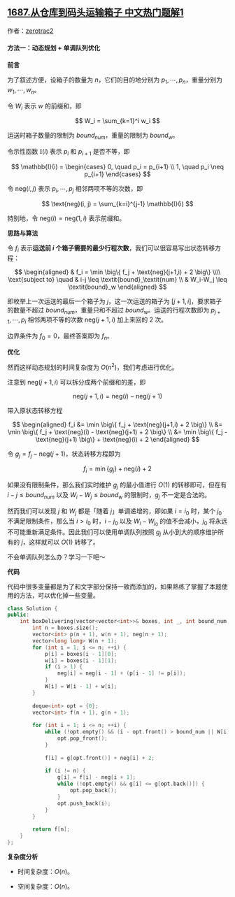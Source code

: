 ## [1687.从仓库到码头运输箱子 中文热门题解1](https://leetcode.cn/problems/delivering-boxes-from-storage-to-ports/solutions/100000/cong-cang-ku-dao-ma-tou-yun-shu-xiang-zi-dqnq)

作者：[zerotrac2](https://leetcode.cn/u/zerotrac2)
#### 方法一：动态规划 + 单调队列优化

**前言**

为了叙述方便，设箱子的数量为 $n$，它们的目的地分别为 $p_1, \cdots, p_n$，重量分别为 $w_1, \cdots, w_n$。

令 $W_i$ 表示 $w$ 的前缀和，即

$$
W_i = \sum_{k=1}^i w_i
$$

运送时箱子数量的限制为 $\textit{bound}_\textit{num}$，重量的限制为 $\textit{bound}_w$。

令示性函数 $\mathbb{I}(i)$ 表示 $p_i$ 和 $p_{i+1}$ 是否不等，即

$$
\mathbb{I}(i) = \begin{cases}
0, \quad p_i = p_{i+1} \\
1, \quad p_i \neq p_{i+1}
\end{cases}
$$

令 $\text{neg}(i, j)$ 表示 $p_i, \cdots, p_j$ 相邻两项不等的次数，即

$$
\text{neg}(i, j) = \sum_{k=i}^{j-1} \mathbb{I}(i)
$$

特别地，令 $\text{neg}(i) = \text{neg}(1, i)$ 表示前缀和。

**思路与算法**

令 $f_i$ 表示**运送前 $i$ 个箱子需要的最少行程次数**，我们可以很容易写出状态转移方程：

$$
\begin{aligned}
& f_i = \min \big\{  f_j + \text{neg}(j+1,i) + 2 \big\} \\\\
\text{subject to} \quad & i-j \leq \textit{bound}_\textit{num} \\
& W_i-W_j \leq \textit{bound}_w
\end{aligned}
$$

即枚举上一次运送的最后一个箱子为 $j$，这一次运送的箱子为 $[j+1, i]$，要求箱子的数量不超过 $\textit{bound}_\textit{num}$，重量只和不超过 $\textit{bound}_w$。运送的行程次数即为 $p_{j+1}, \cdots, p_i$ 相邻两项不等的次数 $\text{neg}(j+1, i)$ 加上来回的 $2$ 次。

边界条件为 $f_0 = 0$，最终答案即为 $f_n$。

**优化**

然而这样动态规划的时间复杂度为 $O(n^2)$，我们考虑进行优化。

注意到 $\text{neg}(j+1, i)$ 可以拆分成两个前缀和的差，即

$$
\text{neg}(j+1, i) = \text{neg}(i) - \text{neg}(j+1)
$$

带入原状态转移方程

$$
\begin{aligned}
f_i &= \min \big\{  f_j + \text{neg}(j+1,i) + 2 \big\} \\
&= \min \big\{  f_j + \text{neg}(i) - \text{neg}(j+1) + 2 \big\} \\
&= \min \big\{  f_j - \text{neg}(j+1) \big\} + \text{neg}(i) + 2
\end{aligned}
$$

令 $g_j = f_j - \text{neg}(j+1)$，状态转移方程即为

$$
f_i = \min \{ g_j \} + \text{neg}(i) + 2
$$

如果没有限制条件，那么我们实时维护 $g_j$ 的最小值进行 $O(1)$ 的转移即可，但在有 $i-j \leq \textit{bound}_\textit{num}$ 以及 $W_i-W_j \leq \textit{bound}_w$ 的限制时，$g_j$ 不一定是合法的。

然而我们可以发现 $j$ 和 $W_j$ 都是「随着 $j$」单调递增的，即如果 $i=i_0$ 时，某个 $j_0$ 不满足限制条件，那么当 $i>i_0$ 时，$i-j_0$ 以及 $W_i-W_{j_0}$ 的值不会减小，$j_0$ 将永远不可能重新满足条件。因此我们可以使用单调队列按照 $g_j$ 从小到大的顺序维护所有的 $j$，这样就可以 $O(1)$ 转移了。

不会单调队列怎么办？学习一下吧～

**代码**

代码中很多变量都是为了和文字部分保持一致而添加的，如果熟练了掌握了本题使用的方法，可以优化掉一些变量。

```C++ [sol1-C++]
class Solution {
public:
    int boxDelivering(vector<vector<int>>& boxes, int _, int bound_num, int bound_w) {
        int n = boxes.size();
        vector<int> p(n + 1), w(n + 1), neg(n + 1);
        vector<long long> W(n + 1);
        for (int i = 1; i <= n; ++i) {
            p[i] = boxes[i - 1][0];
            w[i] = boxes[i - 1][1];
            if (i > 1) {
                neg[i] = neg[i - 1] + (p[i - 1] != p[i]);
            }
            W[i] = W[i - 1] + w[i];
        }
        
        deque<int> opt = {0};
        vector<int> f(n + 1), g(n + 1);
        
        for (int i = 1; i <= n; ++i) {
            while (!opt.empty() && (i - opt.front() > bound_num || W[i] - W[opt.front()] > bound_w)) {
                opt.pop_front();
            }
            
            f[i] = g[opt.front()] + neg[i] + 2;
            
            if (i != n) {
                g[i] = f[i] - neg[i + 1];
                while (!opt.empty() && g[i] <= g[opt.back()]) {
                    opt.pop_back();
                }
                opt.push_back(i);
            }
        }
        
        return f[n];
    }
};
```

**复杂度分析**

- 时间复杂度：$O(n)$。

- 空间复杂度：$O(n)$。